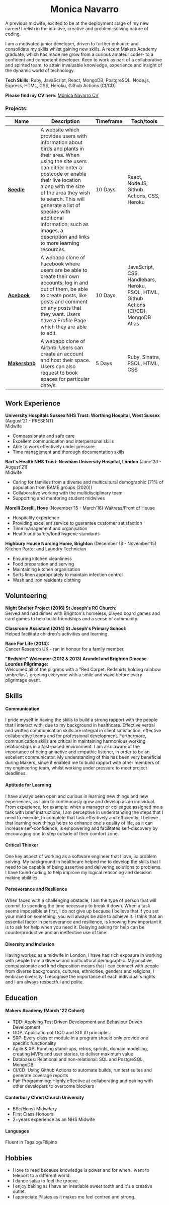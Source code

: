 <h1 align="center"> Monica Navarro</h1>

A previous midwife, excited to be at the deployment stage of my new career! I relish in the intuitive, creative and problem-solving nature of coding.

I am a motivated junior developer, driven to further enhance and consolidate my skills whilst gaining new skills.  A recent Makers Academy graduate, which has made me grow from a curious amateur coder- to a confident and competent developer. Keen to work as part of a collaborative and spirited team; to attain invaluable knowledge, experience and insight of the dynamic world of technology.

**Tech Skills**: Ruby, JavaScript, React, MongoDB, PostgreSQL, Node.js, Express, HTML, CSS, Heroku, Github Actions (CI/CD)

**Please find my CV here:** [Monica Navarro CV](https://github.com/monenavarro/CV/blob/master/MONICA%20NAVARRO%20CV.pdf) <br> 

### Projects:

| Name                         | Description        | Timeframe             | Tech/tools            |
| ---------------------------- | -----------------   | --------------                | -----------------     |
| **[Seedle](https://github.com/monenavarro/seedle.git)**  | A website which provides users with information about birds and plants in their area. When using the site users can either enter a postcode or enable their live location along with the size of the area they wish to search. This will generate a list of species with additional information, such as images, a description and links to more learning resources. |  10 Days   |  React, NodeJS, Github Actions, CSS, Heroku    |
| **[Acebook](https://github.com/monenavarro/acebook-zark-muckerberg.git)**|   A webapp clone of Facebook where users are be able to create their own accounts, log in and out of them, be able to create posts, like posts and comment on any posts that they want. Users have a Profile Page which they are able to edit. |  10 Days  |  JavaScript, CSS, Handlebars, Heroku, PSQL, HTML, Github Actions (CI/CD), MongoDB Atlas  |
| **[Makersbnb](https://github.com/monenavarro/makers_bnb.git)**  |  A webapp clone of Airbnb. Users can create an account and host their space. Users can also request to book spaces for particular date/s.  |  5 Days   |  Ruby, Sinatra, PSQL, HTML, CSS  |


## Work Experience

**University Hospitals Sussex NHS Trust: Worthing Hospital, West Sussex** (August'21 - PRESENT) <br>
  Midwife 
  
* Compassionate and safe care
* Excellent communication and interpersonal skills
*	Able to work effectively under pressure
* Time management and thorough documentation skills

**Bart's Health NHS Trust: Newham University Hospital, London**  (June'20 - August'21) <br>
  Midwife

*	Caring for families from a diverse and multicultural demographic (71% of population from BAME groups (2020))
*	Collaborative working with the multidisciplinary team
*	Supporting and mentoring student midwives

**Morelli Zorelli, Hove** (November'15 - March'16)
  Waitress/Front of House
 
* Hospitality experience
* Providing excellent service to guarantee customer satisfaction
* Time management and organisation
* Health and safety/food hygiene standards

**Highbury House Nursing Home, Brighton** (December'13 - November'15)
  Kitchen Porter and Laundry Technician

* Ensuring kitchen cleanliness              
* Food preparation and serving              
* Maintaining kitchen organisation
* Sorts linen appropriately to maintain infection control
* Wash and iron residents clothing

## Volunteering

**Night Shelter Project (2016) St Joseph's RC Church:** <br>
Served and had dinner with Brighton's homeless, played board games and card games to help build friendships and a sense of community.

**Classroom Assistant (2014) St Joseph's Primary School:** <br>
Helped facilitate children's activities and learning.

**Race For Life (2014):** <br>
Cancer Research UK - ran in honour for a family member.

**"Redshirt" Welcomer (2012 & 2013) Arundel and Brighton Diocese Lourdes Pilgrimage:** <br>
Welcomed all of the pilgrims with a "Red Carpet: Redshirts holding rainbow umbrellas", greeting everyone with a smile and wave before every pilgrimage event.


## Skills

#### Communication
I pride myself in having the skills to build a strong rapport with the people that I interact with, due to my background in healthcare. Effective verbal and written communication skills are integral in client satisfaction, effective collaborative teams and for professional development. Furthermore, communication skills are critical in maintaining harmonious working relationships in a fast-paced environment. I am also aware of the importance of being an active and empathic listener, in order to be an excellent communicator. 
My understanding of this has been very beneficial during Makers, since it enabled me to build rapport with other members of my engineering team, whilst working under pressure to meet project deadlines.

#### Aptitude for Learning
I have always been open and curious in learning new things and new experiences, as I aim to continuously grow and develop as an individual. From experience, for example: when a manager or colleague assigned me a task with brief instructions, I am perceptive in understanding the steps that I need to execute, to complete that task effectively and efficiently. I believe that learning new things helps to enhance one's quality of life, as it can increase self-confidence, is empowering and facilitates self-discovery by encouraging one to step outside of their comfort zone. 

#### Critical Thinker
One key aspect of working as a software engineer that I love, is: problem solving. My background in healthcare helped me to develop the skills that I need to be capable of being assertive and delivering solutions to problems. I have found coding to help improve my logical reasoning and decision making abilities.

#### Perseverance and Resilience
When faced with a challenging obstacle, I am the type of person that will commit to spending the time necessary to break it down. When a task seems impossible at first, I do not give up because I believe that if you set your mind on something, you will always be able to achieve it. I think that an essential factor in perseverance and resilience, is knowing how important it is to ask for help when you need it. Delaying asking for help can be counterproductive and an ineffective use of time.

#### Diversity and Inclusion
Having worked as a midwife in London, I have had rich exposure in working with people from a diverse and multicultural demographic. My positive, compassionate and kind disposition means that I can connect with people from diverse backgrounds, cultures, ethnicities, genders and religions, I embrace diversity. I recognise the importance of each individual's rights and I am always respectful and polite.

## Education

#### Makers Academy (March '22 Cohort)
* TDD: Applying Test Driven Development and Behaviour Driven Development
* OOP: Application of OOD and SOLID principles
* SRP: Every class or module in a program should only provide one specific functionality
* Agile & XP: Running stand-ups, retros, sprints, domain modelling, creating MVPs and user stories, to deliver maximum value
* Databases: Relational and non-relational: SQL and PostgreSQL, MongoDB
* CI/CD: Using Github Actions to automate builds, run test suites and generate coverage reports
* Pair Programming: Highly effective at collaborating and pairing with other developers to overcome blockers

#### Canterbury Christ Church University

- BSc(Hons) Midwifery
- First Class Honours 
- 2+years experience as an NHS Midwife

#### Languages

Fluent in Tagalog/Filipino

## Hobbies

* I love to read because knowledge is power and for when I want to teleport to a different world.
* I dance salsa to feel the groove.
* I enjoy baking as I have an insatiable sweet tooth and it's a creative outlet.
* I appreciate Pilates as it makes me feel centred and strong. 
